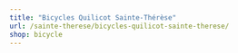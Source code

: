```yaml
---
title: "Bicycles Quilicot Sainte-Thérèse"
url: /sainte-therese/bicycles-quilicot-sainte-therese/
shop: bicycle
---
```


